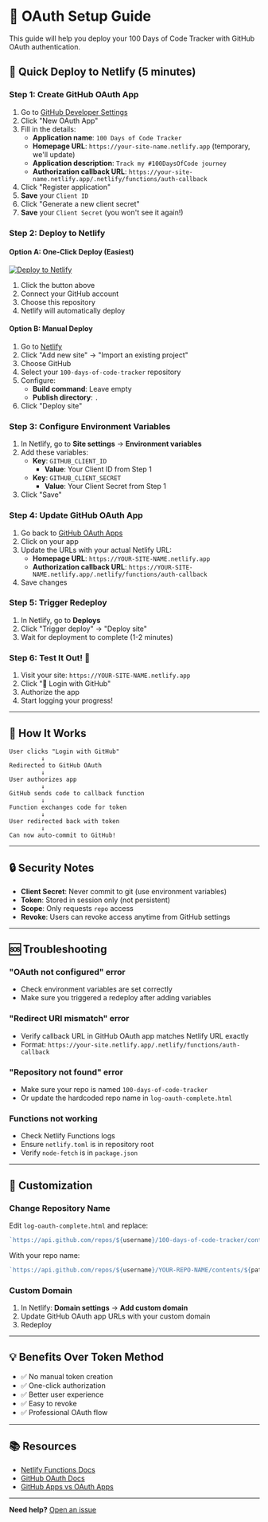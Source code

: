 # 🔐 OAuth Setup Guide

This guide will help you deploy your 100 Days of Code Tracker with GitHub OAuth authentication.

## 🚀 Quick Deploy to Netlify (5 minutes)

### Step 1: Create GitHub OAuth App

1. Go to [GitHub Developer Settings](https://github.com/settings/developers)
2. Click "New OAuth App"
3. Fill in the details:
   - **Application name**: `100 Days of Code Tracker`
   - **Homepage URL**: `https://your-site-name.netlify.app` (temporary, we'll update)
   - **Application description**: `Track my #100DaysOfCode journey`
   - **Authorization callback URL**: `https://your-site-name.netlify.app/.netlify/functions/auth-callback`
4. Click "Register application"
5. **Save** your `Client ID`
6. Click "Generate a new client secret"
7. **Save** your `Client Secret` (you won't see it again!)

### Step 2: Deploy to Netlify

#### Option A: One-Click Deploy (Easiest)

[![Deploy to Netlify](https://www.netlify.com/img/deploy/button.svg)](https://app.netlify.com/start)

1. Click the button above
2. Connect your GitHub account
3. Choose this repository
4. Netlify will automatically deploy

#### Option B: Manual Deploy

1. Go to [Netlify](https://app.netlify.com/)
2. Click "Add new site" → "Import an existing project"
3. Choose GitHub
4. Select your `100-days-of-code-tracker` repository
5. Configure:
   - **Build command**: Leave empty
   - **Publish directory**: `.`
6. Click "Deploy site"

### Step 3: Configure Environment Variables

1. In Netlify, go to **Site settings** → **Environment variables**
2. Add these variables:
   - **Key**: `GITHUB_CLIENT_ID`
     - **Value**: Your Client ID from Step 1
   - **Key**: `GITHUB_CLIENT_SECRET`
     - **Value**: Your Client Secret from Step 1
3. Click "Save"

### Step 4: Update GitHub OAuth App

1. Go back to [GitHub OAuth Apps](https://github.com/settings/developers)
2. Click on your app
3. Update the URLs with your actual Netlify URL:
   - **Homepage URL**: `https://YOUR-SITE-NAME.netlify.app`
   - **Authorization callback URL**: `https://YOUR-SITE-NAME.netlify.app/.netlify/functions/auth-callback`
4. Save changes

### Step 5: Trigger Redeploy

1. In Netlify, go to **Deploys**
2. Click "Trigger deploy" → "Deploy site"
3. Wait for deployment to complete (1-2 minutes)

### Step 6: Test It Out! 🎉

1. Visit your site: `https://YOUR-SITE-NAME.netlify.app`
2. Click "🚀 Login with GitHub"
3. Authorize the app
4. Start logging your progress!

---

## 🎯 How It Works

```
User clicks "Login with GitHub"
         ↓
Redirected to GitHub OAuth
         ↓
User authorizes app
         ↓
GitHub sends code to callback function
         ↓
Function exchanges code for token
         ↓
User redirected back with token
         ↓
Can now auto-commit to GitHub!
```

---

## 🔒 Security Notes

- **Client Secret**: Never commit to git (use environment variables)
- **Token**: Stored in session only (not persistent)
- **Scope**: Only requests `repo` access
- **Revoke**: Users can revoke access anytime from GitHub settings

---

## 🆘 Troubleshooting

### "OAuth not configured" error
- Check environment variables are set correctly
- Make sure you triggered a redeploy after adding variables

### "Redirect URI mismatch" error
- Verify callback URL in GitHub OAuth app matches Netlify URL exactly
- Format: `https://your-site.netlify.app/.netlify/functions/auth-callback`

### "Repository not found" error
- Make sure your repo is named `100-days-of-code-tracker`
- Or update the hardcoded repo name in `log-oauth-complete.html`

### Functions not working
- Check Netlify Functions logs
- Ensure `netlify.toml` is in repository root
- Verify `node-fetch` is in `package.json`

---

## 🎨 Customization

### Change Repository Name

Edit `log-oauth-complete.html` and replace:
```javascript
`https://api.github.com/repos/${username}/100-days-of-code-tracker/contents/${path}`
```

With your repo name:
```javascript
`https://api.github.com/repos/${username}/YOUR-REPO-NAME/contents/${path}`
```

### Custom Domain

1. In Netlify: **Domain settings** → **Add custom domain**
2. Update GitHub OAuth app URLs with your custom domain
3. Redeploy

---

## 💡 Benefits Over Token Method

- ✅ No manual token creation
- ✅ One-click authorization
- ✅ Better user experience
- ✅ Easy to revoke
- ✅ Professional OAuth flow

---

## 📚 Resources

- [Netlify Functions Docs](https://docs.netlify.com/functions/overview/)
- [GitHub OAuth Docs](https://docs.github.com/en/developers/apps/building-oauth-apps)
- [GitHub Apps vs OAuth Apps](https://docs.github.com/en/developers/apps/differences-between-apps)

---

**Need help?** [Open an issue](https://github.com/bhushcodes/100-days-of-code-tracker/issues)
